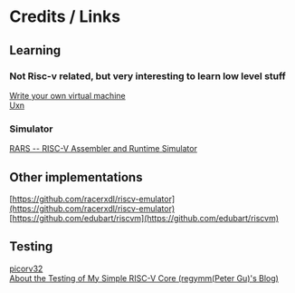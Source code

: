 # Credits / Links
## Learning
### Not Risc-v related, but very interesting to learn low level stuff
[Write your own virtual machine](https://www.jmeiners.com/lc3-vm/) \
[Uxn](https://wiki.xxiivv.com/site/uxn.html)

### Simulator
[RARS -- RISC-V Assembler and Runtime Simulator](https://github.com/TheThirdOne/rars)

## Other implementations
[https://github.com/racerxdl/riscv-emulator](https://github.com/racerxdl/riscv-emulator) \
[https://github.com/edubart/riscvm](https://github.com/edubart/riscvm)

## Testing
[picorv32](https://github.com/YosysHQ/picorv32) \
[About the Testing of My Simple RISC-V Core (regymm(Peter Gu)'s Blog)](https://www.ustcpetergu.com/MyBlog/experience/2021/07/09/about-riscv-testing.html)